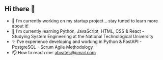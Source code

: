 ## Hi there 👋

- 🔭 I’m currently working on my startup project... stay tuned to learn more about it! 
- 🌱 I’m currently learning Python, JavaScript, HTML, CSS & React - Studying System Engineering at the National Technological University
- ✨ I've experience developing and working in Python & FastAPI - PostgreSQL - Scrum Agile Methodology
- 📫 How to reach me: abvates@gmail.com
  
<!--
**AbriBa/AbriBa** is a ✨ _special_ ✨ repository because its `README.md` (this file) appears on your GitHub profile.


- 🔭 I’m currently working on my startup project... stay tuned to learn more about it! 
- 🌱 I’m currently learning Python, JavaScript, HTML, CSS & React - Studying System Engineering at the National Technological University
- 📫 How to reach me: abvates@gmail.com 

